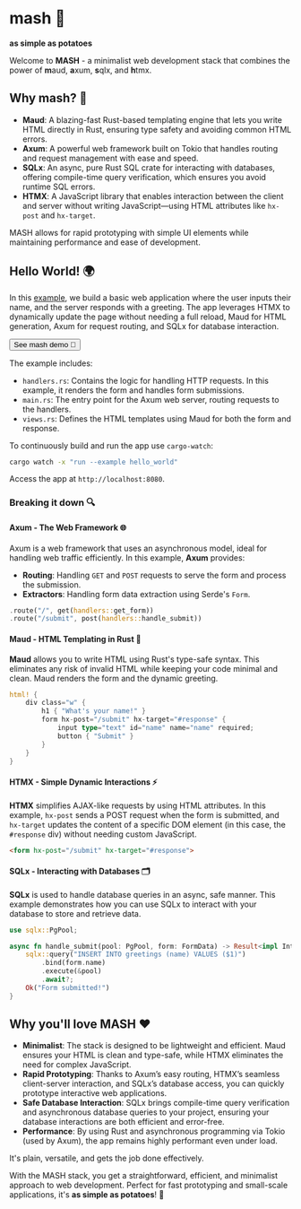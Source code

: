 # mash 🥔

**as simple as potatoes**

Welcome to **MASH** - a minimalist web development stack that combines the power of **m**aud, **a**xum, **s**qlx, and **h**tmx.

## Why mash? 🤔

- **Maud**: A blazing-fast Rust-based templating engine that lets you write HTML directly in Rust, ensuring type safety and avoiding common HTML errors.
- **Axum**: A powerful web framework built on Tokio that handles routing and request management with ease and speed.
- **SQLx**: An async, pure Rust SQL crate for interacting with databases, offering compile-time query verification, which ensures you avoid runtime SQL errors.
- **HTMX**: A JavaScript library that enables interaction between the client and server without writing JavaScript—using HTML attributes like `hx-post` and `hx-target`.

MASH allows for rapid prototyping with simple UI elements while maintaining performance and ease of development.

## Hello World! 🌍

In this [example](https://github.com/8hantanu/mash), we build a basic web application where the user inputs their name, and the server responds with a greeting. The app leverages HTMX to dynamically update the page without needing a full reload, Maud for HTML generation, Axum for request routing, and SQLx for database interaction.

<button onclick="window.open('https://mash.yree.io', '_blank')">See mash demo 🥔</button>

The example includes:
- `handlers.rs`: Contains the logic for handling HTTP requests. In this example, it renders the form and handles form submissions.
- `main.rs`: The entry point for the Axum web server, routing requests to the handlers.
- `views.rs`: Defines the HTML templates using Maud for both the form and response.

To continuously build and run the app use `cargo-watch`:

```bash
cargo watch -x "run --example hello_world"
```

Access the app at `http://localhost:8080`.

### Breaking it down 🔍

#### **Axum** - The Web Framework 🌐
Axum is a web framework that uses an asynchronous model, ideal for handling web traffic efficiently. In this example, **Axum** provides:
- **Routing**: Handling `GET` and `POST` requests to serve the form and process the submission.
- **Extractors**: Handling form data extraction using Serde's `Form`.

```rust
.route("/", get(handlers::get_form))
.route("/submit", post(handlers::handle_submit))
```

#### **Maud** - HTML Templating in Rust 🦀
**Maud** allows you to write HTML using Rust's type-safe syntax. This eliminates any risk of invalid HTML while keeping your code minimal and clean. Maud renders the form and the dynamic greeting.

```rust
html! {
    div class="w" {
        h1 { "What's your name!" }
        form hx-post="/submit" hx-target="#response" {
            input type="text" id="name" name="name" required;
            button { "Submit" }
        }
    }
}
```

#### **HTMX** - Simple Dynamic Interactions ⚡
**HTMX** simplifies AJAX-like requests by using HTML attributes. In this example, `hx-post` sends a POST request when the form is submitted, and `hx-target` updates the content of a specific DOM element (in this case, the `#response` div) without needing custom JavaScript.

```html
<form hx-post="/submit" hx-target="#response">
```

#### **SQLx** - Interacting with Databases 🗂️
**SQLx** is used to handle database queries in an async, safe manner. This example demonstrates how you can use SQLx to interact with your database to store and retrieve data.

```rust
use sqlx::PgPool;

async fn handle_submit(pool: PgPool, form: FormData) -> Result<impl IntoResponse, AppError> {
    sqlx::query("INSERT INTO greetings (name) VALUES ($1)")
        .bind(form.name)
        .execute(&pool)
        .await?;
    Ok("Form submitted!")
}
```

## Why you'll love MASH ❤️

- **Minimalist**: The stack is designed to be lightweight and efficient. Maud ensures your HTML is clean and type-safe, while HTMX eliminates the need for complex JavaScript.
- **Rapid Prototyping**: Thanks to Axum’s easy routing, HTMX’s seamless client-server interaction, and SQLx’s database access, you can quickly prototype interactive web applications.
- **Safe Database Interaction**: SQLx brings compile-time query verification and asynchronous database queries to your project, ensuring your database interactions are both efficient and error-free.
- **Performance**: By using Rust and asynchronous programming via Tokio (used by Axum), the app remains highly performant even under load.

It's plain, versatile, and gets the job done effectively.

With the MASH stack, you get a straightforward, efficient, and minimalist approach to web development. Perfect for fast prototyping and small-scale applications, it's **as simple as potatoes**! 🥔

